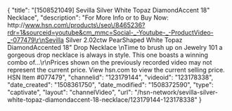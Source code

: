 {
    "title": "[1508521049] Sevilla Silver White Topaz DiamondAccent 18\" Necklace",
    "description": "For More Info or to Buy Now: http:\/\/www.hsn.com\/products\/seo\/8465236?rdr=1&sourceid=youtube&cm_mmc=Social-_-Youtube-_-ProductVideo-_-077479\r\nSevilla Silver 2.02ctw PearShaped White Topaz DiamondAccented 18\" Drop Necklace \nTime to brush up on Jewelry 101 a gorgeous drop necklace is always in style. This one boasts a winning combo of...\r\nPrices shown on the previously recorded video may not represent the current price.  View hsn.com to view the current selling price. HSN Item #077479",
    "channelid": "123179144",
    "videoid": "123178338",
    "date_created": "1508361750",
    "date_modified": "1508372590",
    "type": "captivate",
    "layout": "channelVideo",
    "url": "\/hsn-network\/sevilla-silver-white-topaz-diamondaccent-18-necklace\/123179144-123178338"
}